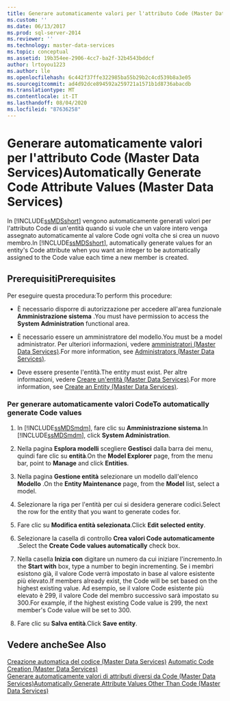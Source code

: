```yaml
---
title: Generare automaticamente valori per l'attributo Code (Master Data Services) | Microsoft Docs
ms.custom: ''
ms.date: 06/13/2017
ms.prod: sql-server-2014
ms.reviewer: ''
ms.technology: master-data-services
ms.topic: conceptual
ms.assetid: 19b354ee-2906-4cc7-ba2f-32b4543bddcf
author: lrtoyou1223
ms.author: lle
ms.openlocfilehash: 6c442f37ffe322985ba55b29b2c4cd539b8a3e05
ms.sourcegitcommit: ad4d92dce894592a259721a1571b1d8736abacdb
ms.translationtype: MT
ms.contentlocale: it-IT
ms.lasthandoff: 08/04/2020
ms.locfileid: "87636258"
---
```

# <a name="automatically-generate-code-attribute-values-master-data-services"></a><span data-ttu-id="c9e55-102">Generare automaticamente valori per l'attributo Code (Master Data Services)</span><span class="sxs-lookup"><span data-stu-id="c9e55-102">Automatically Generate Code Attribute Values (Master Data Services)</span></span>
  <span data-ttu-id="c9e55-103">In [!INCLUDE[ssMDSshort](../includes/ssmdsshort-md.md)] vengono automaticamente generati valori per l'attributo Code di un'entità quando si vuole che un valore intero venga assegnato automaticamente al valore Code ogni volta che si crea un nuovo membro.</span><span class="sxs-lookup"><span data-stu-id="c9e55-103">In [!INCLUDE[ssMDSshort](../includes/ssmdsshort-md.md)], automatically generate values for an entity's Code attribute when you want an integer to be automatically assigned to the Code value each time a new member is created.</span></span>  
  
## <a name="prerequisites"></a><span data-ttu-id="c9e55-104">Prerequisiti</span><span class="sxs-lookup"><span data-stu-id="c9e55-104">Prerequisites</span></span>  
 <span data-ttu-id="c9e55-105">Per eseguire questa procedura:</span><span class="sxs-lookup"><span data-stu-id="c9e55-105">To perform this procedure:</span></span>  
  
-   <span data-ttu-id="c9e55-106">È necessario disporre di autorizzazione per accedere all'area funzionale **Amministrazione sistema** .</span><span class="sxs-lookup"><span data-stu-id="c9e55-106">You must have permission to access the **System Administration** functional area.</span></span>  
  
-   <span data-ttu-id="c9e55-107">È necessario essere un amministratore del modello.</span><span class="sxs-lookup"><span data-stu-id="c9e55-107">You must be a model administrator.</span></span> <span data-ttu-id="c9e55-108">Per ulteriori informazioni, vedere [amministratori &#40;Master Data Services&#41;](administrators-master-data-services.md).</span><span class="sxs-lookup"><span data-stu-id="c9e55-108">For more information, see [Administrators &#40;Master Data Services&#41;](administrators-master-data-services.md).</span></span>  
  
-   <span data-ttu-id="c9e55-109">Deve essere presente l'entità.</span><span class="sxs-lookup"><span data-stu-id="c9e55-109">The entity must exist.</span></span> <span data-ttu-id="c9e55-110">Per altre informazioni, vedere [Creare un'entità &#40;Master Data Services&#41;](../../2014/master-data-services/create-an-entity-master-data-services.md).</span><span class="sxs-lookup"><span data-stu-id="c9e55-110">For more information, see [Create an Entity &#40;Master Data Services&#41;](../../2014/master-data-services/create-an-entity-master-data-services.md).</span></span>  
  
### <a name="to-automatically-generate-code-values"></a><span data-ttu-id="c9e55-111">Per generare automaticamente valori Code</span><span class="sxs-lookup"><span data-stu-id="c9e55-111">To automatically generate Code values</span></span>  
  
1.  <span data-ttu-id="c9e55-112">In [!INCLUDE[ssMDSmdm](../includes/ssmdsmdm-md.md)], fare clic su **Amministrazione sistema**.</span><span class="sxs-lookup"><span data-stu-id="c9e55-112">In [!INCLUDE[ssMDSmdm](../includes/ssmdsmdm-md.md)], click **System Administration**.</span></span>  
  
2.  <span data-ttu-id="c9e55-113">Nella pagina **Esplora modelli** scegliere **Gestisci** dalla barra dei menu, quindi fare clic su **entità**.</span><span class="sxs-lookup"><span data-stu-id="c9e55-113">On the **Model Explorer** page, from the menu bar, point to **Manage** and click **Entities**.</span></span>  
  
3.  <span data-ttu-id="c9e55-114">Nella pagina **Gestione entità** selezionare un modello dall'elenco **Modello** .</span><span class="sxs-lookup"><span data-stu-id="c9e55-114">On the **Entity Maintenance** page, from the **Model** list, select a model.</span></span>  
  
4.  <span data-ttu-id="c9e55-115">Selezionare la riga per l'entità per cui si desidera generare codici.</span><span class="sxs-lookup"><span data-stu-id="c9e55-115">Select the row for the entity that you want to generate codes for.</span></span>  
  
5.  <span data-ttu-id="c9e55-116">Fare clic su **Modifica entità selezionata**.</span><span class="sxs-lookup"><span data-stu-id="c9e55-116">Click **Edit selected entity**.</span></span>  
  
6.  <span data-ttu-id="c9e55-117">Selezionare la casella di controllo **Crea valori Code automaticamente** .</span><span class="sxs-lookup"><span data-stu-id="c9e55-117">Select the **Create Code values automatically** check box.</span></span>  
  
7.  <span data-ttu-id="c9e55-118">Nella casella **Inizia con** digitare un numero da cui iniziare l'incremento.</span><span class="sxs-lookup"><span data-stu-id="c9e55-118">In the **Start with** box, type a number to begin incrementing.</span></span> <span data-ttu-id="c9e55-119">Se i membri esistono già, il valore Code verrà impostato in base al valore esistente più elevato.</span><span class="sxs-lookup"><span data-stu-id="c9e55-119">If members already exist, the Code will be set based on the highest existing value.</span></span> <span data-ttu-id="c9e55-120">Ad esempio, se il valore Code esistente più elevato è 299, il valore Code del membro successivo sarà impostato su 300.</span><span class="sxs-lookup"><span data-stu-id="c9e55-120">For example, if the highest existing Code value is 299, the next member's Code value will be set to 300.</span></span>  
  
8.  <span data-ttu-id="c9e55-121">Fare clic su **Salva entità**.</span><span class="sxs-lookup"><span data-stu-id="c9e55-121">Click **Save entity**.</span></span>  
  
## <a name="see-also"></a><span data-ttu-id="c9e55-122">Vedere anche</span><span class="sxs-lookup"><span data-stu-id="c9e55-122">See Also</span></span>  
 <span data-ttu-id="c9e55-123">[Creazione automatica del codice &#40;Master Data Services&#41;](../../2014/master-data-services/automatic-code-creation-master-data-services.md) </span><span class="sxs-lookup"><span data-stu-id="c9e55-123">[Automatic Code Creation &#40;Master Data Services&#41;](../../2014/master-data-services/automatic-code-creation-master-data-services.md) </span></span>  
 [<span data-ttu-id="c9e55-124">Generare automaticamente valori di attributi diversi da Code &#40;Master Data Services&#41;</span><span class="sxs-lookup"><span data-stu-id="c9e55-124">Automatically Generate Attribute Values Other Than Code &#40;Master Data Services&#41;</span></span>](../../2014/master-data-services/automatically-generate-attribute-values-other-than-code-master-data-services.md)  
  
  
